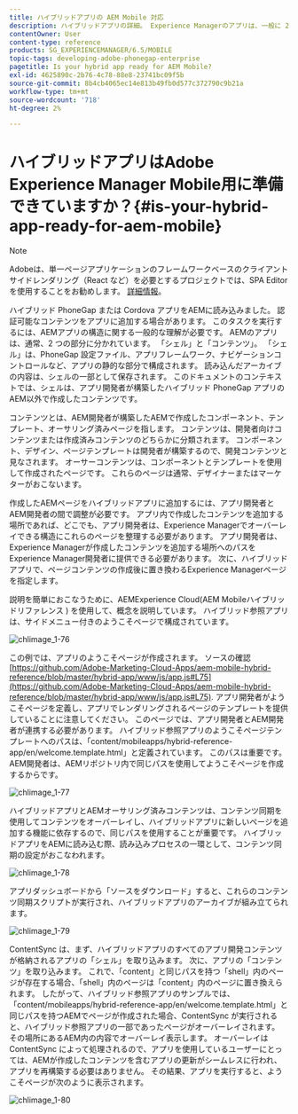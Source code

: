 ```yaml
---
title: ハイブリッドアプリの AEM Mobile 対応
description: ハイブリッドアプリの詳細。 Experience Managerのアプリは、一般に 2 つの部分に分けられます。 「シェル」と「コンテンツ」およびこのページでは、これらのトピックに関する詳細なインサイトを提供します。
contentOwner: User
content-type: reference
products: SG_EXPERIENCEMANAGER/6.5/MOBILE
topic-tags: developing-adobe-phonegap-enterprise
pagetitle: Is your hybrid app ready for AEM Mobile?
exl-id: 4625890c-2b76-4c78-88e8-23741bc09f5b
source-git-commit: 8b4cb4065ec14e813b49fb0d577c372790c9b21a
workflow-type: tm+mt
source-wordcount: '718'
ht-degree: 2%

---
```


# ハイブリッドアプリはAdobe Experience Manager Mobile用に準備できていますか？{#is-your-hybrid-app-ready-for-aem-mobile}

>[!NOTE]
>
>Adobeは、単一ページアプリケーションのフレームワークベースのクライアントサイドレンダリング（React など）を必要とするプロジェクトでは、SPA Editor を使用することをお勧めします。 [詳細情報](/help/sites-developing/spa-overview.md)。

ハイブリッド PhoneGap または Cordova アプリをAEMに読み込みました。 認証可能なコンテンツをアプリに追加する場合があります。 このタスクを実行するには、AEMアプリの構造に関する一般的な理解が必要です。 AEMのアプリは、通常、2 つの部分に分かれています。 「シェル」と「コンテンツ」。 「シェル」は、PhoneGap 設定ファイル、アプリフレームワーク、ナビゲーションコントロールなど、アプリの静的な部分で構成されます。 読み込んだアーカイブの内容は、シェルの一部として保存されます。 このドキュメントのコンテキストでは、シェルは、アプリ開発者が構築したハイブリッド PhoneGap アプリのAEM以外で作成したコンテンツです。

コンテンツとは、AEM開発者が構築したAEMで作成したコンポーネント、テンプレート、オーサリング済みページを指します。 コンテンツは、開発者向けコンテンツまたは作成済みコンテンツのどちらかに分類されます。 コンポーネント、デザイン、ページテンプレートは開発者が構築するので、開発コンテンツと見なされます。 オーサーコンテンツは、コンポーネントとテンプレートを使用して作成されたページです。 これらのページは通常、デザイナーまたはマーケターがおこないます。

作成したAEMページをハイブリッドアプリに追加するには、アプリ開発者とAEM開発者の間で調整が必要です。 アプリ内で作成したコンテンツを追加する場所であれば、どこでも、アプリ開発者は、Experience Managerでオーバーレイできる構造にこれらのページを整理する必要があります。 アプリ開発者は、Experience Managerが作成したコンテンツを追加する場所へのパスをExperience Manager開発者に提供できる必要があります。 次に、ハイブリッドアプリで、ページコンテンツの作成後に置き換わるExperience Managerページを指定します。

説明を簡単におこなうために、AEMExperience Cloud(AEM Mobileハイブリッドリファレンス ) を使用して、概念を説明しています。 ハイブリッド参照アプリは、サイドメニュー付きのようこそページで構成されています。

![chlimage_1-76](assets/chlimage_1-76.png)

この例では、アプリのようこそページが作成されます。 ソースの確認 [https://github.com/Adobe-Marketing-Cloud-Apps/aem-mobile-hybrid-reference/blob/master/hybrid-app/www/js/app.js#L75](https://github.com/Adobe-Marketing-Cloud-Apps/aem-mobile-hybrid-reference/blob/master/hybrid-app/www/js/app.js#L75). アプリ開発者がようこそページを定義し、アプリでレンダリングされるページのテンプレートを提供していることに注意してください。 このページでは、アプリ開発者とAEM開発者が連携する必要があります。 ハイブリッド参照アプリのようこそページテンプレートへのパスは、「content/mobileapps/hybrid-reference-app/en/welcome.template.html」と定義されています。 このパスは重要です。AEM開発者は、AEMリポジトリ内で同じパスを使用してようこそページを作成するからです。

![chlimage_1-77](assets/chlimage_1-77.png)

ハイブリッドアプリとAEMオーサリング済みコンテンツは、コンテンツ同期を使用してコンテンツをオーバーレイし、ハイブリッドアプリに新しいページを追加する機能に依存するので、同じパスを使用することが重要です。 ハイブリッドアプリをAEMに読み込む際、読み込みプロセスの一環として、コンテンツ同期の設定がおこなわれます。

![chlimage_1-78](assets/chlimage_1-78.png)

アプリダッシュボードから「ソースをダウンロード」すると、これらのコンテンツ同期スクリプトが実行され、ハイブリッドアプリのアーカイブが組み立てられます。

![chlimage_1-79](assets/chlimage_1-79.png)

ContentSync は、まず、ハイブリッドアプリのすべてのアプリ開発コンテンツが格納されるアプリの「シェル」を取り込みます。 次に、アプリの「コンテンツ」を取り込みます。 これで、「content」と同じパスを持つ「shell」内のページが存在する場合、「shell」内のページは「content」内のページに置き換えられます。 したがって、ハイブリッド参照アプリのサンプルでは、「content/mobileapps/hybrid-reference-app/en/welcome.template.html」と同じパスを持つAEMでページが作成された場合、ContentSync が実行されると、ハイブリッド参照アプリの一部であったページがオーバーレイされます。 その場所にあるAEM内の内容でオーバーレイ表示します。 オーバーレイは ContentSync によって処理されるので、アプリを使用しているユーザーにとっては、AEMが作成したコンテンツを含むアプリの更新がシームレスに行われ、アプリを再構築する必要はありません。 その結果、アプリを実行すると、ようこそページが次のように表示されます。

![chlimage_1-80](assets/chlimage_1-80.png)
